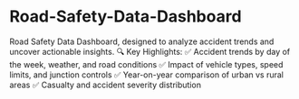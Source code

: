 # Road-Safety-Data-Dashboard
Road Safety Data Dashboard, designed to analyze accident trends and uncover actionable insights.  🔍 Key Highlights: ✅ Accident trends by day of the week, weather, and road conditions ✅ Impact of vehicle types, speed limits, and junction controls ✅ Year-on-year comparison of urban vs rural areas ✅ Casualty and accident severity distribution 
